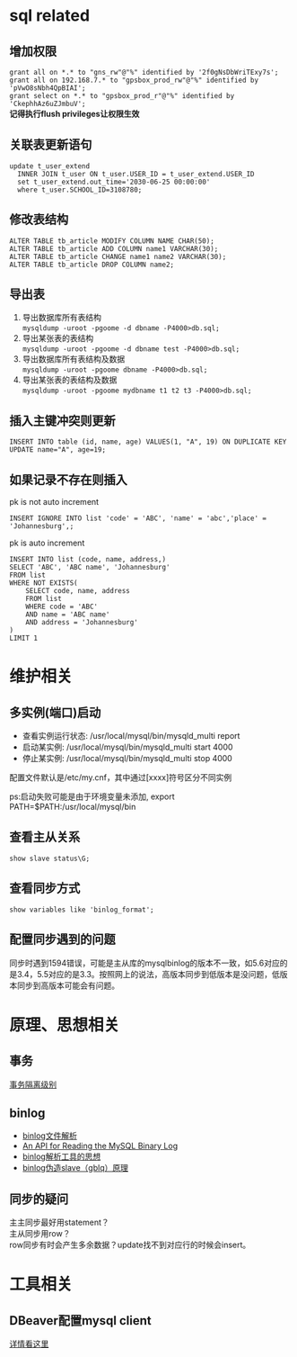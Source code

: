 # sql related

## 增加权限
`grant all on *.* to "gns_rw"@"%" identified by '2f0gNsDbWriTExy7s';`<br>
`grant all on 192.168.7.* to "gpsbox_prod_rw"@"%" identified by 'pVwO8sNbh4QpBIAI';`<br>
`grant select on *.* to "gpsbox_prod_r"@"%" identified by 'CkephhAz6uZJmbuV';`<br>
**记得执行flush privileges让权限生效**

## 关联表更新语句
```
update t_user_extend
  INNER JOIN t_user ON t_user.USER_ID = t_user_extend.USER_ID
  set t_user_extend.out_time='2030-06-25 00:00:00'
  where t_user.SCHOOL_ID=3108780;
```

## 修改表结构
```
ALTER TABLE tb_article MODIFY COLUMN NAME CHAR(50);
ALTER TABLE tb_article ADD COLUMN name1 VARCHAR(30); 
ALTER TABLE tb_article CHANGE name1 name2 VARCHAR(30);
ALTER TABLE tb_article DROP COLUMN name2;
```

## 导出表
1. 导出数据库所有表结构<br>
`mysqldump -uroot -pgoome -d dbname -P4000>db.sql;`
2. 导出某张表的表结构<br>
`mysqldump -uroot -pgoome -d dbname test -P4000>db.sql;`
3. 导出数据库所有表结构及数据<br>
`mysqldump -uroot -pgoome dbname -P4000>db.sql;`
4. 导出某张表的表结构及数据<br>
`mysqldump -uroot -pgoome mydbname t1 t2 t3 -P4000>db.sql;`

## 插入主键冲突则更新
`INSERT INTO table (id, name, age) VALUES(1, "A", 19) ON DUPLICATE KEY UPDATE name="A", age=19;`

## 如果记录不存在则插入
pk is not auto increment
```
INSERT IGNORE INTO list 'code' = 'ABC', 'name' = 'abc','place' = 'Johannesburg',;
```
pk is auto increment
```
INSERT INTO list (code, name, address,)
SELECT 'ABC', 'ABC name', 'Johannesburg'
FROM list
WHERE NOT EXISTS(
    SELECT code, name, address
    FROM list
    WHERE code = 'ABC'
	AND name = 'ABC name'
	AND address = 'Johannesburg'
)
LIMIT 1
```

# 维护相关
## 多实例(端口)启动
- 查看实例运行状态: /usr/local/mysql/bin/mysqld_multi report
- 启动某实例: /usr/local/mysql/bin/mysqld_multi start 4000
- 停止某实例: /usr/local/mysql/bin/mysqld_multi stop 4000

配置文件默认是/etc/my.cnf，其中通过[xxxx]符号区分不同实例

ps:启动失败可能是由于环境变量未添加, export PATH=$PATH:/usr/local/mysql/bin

## 查看主从关系
`show slave status\G;`

## 查看同步方式
`show variables like 'binlog_format';`

## 配置同步遇到的问题
同步时遇到1594错误，可能是主从库的mysqlbinlog的版本不一致，如5.6对应的是3.4，5.5对应的是3.3。按照网上的说法，高版本同步到低版本是没问题，低版本同步到高版本可能会有问题。

# 原理、思想相关
## 事务
[事务隔离级别](https://www.jianshu.com/p/4e3edbedb9a8)

## binlog
- [binlog文件解析](https://blog.csdn.net/sgbfblog/article/details/50444822)
- [An API for Reading the MySQL Binary Log](http://assets.en.oreilly.com/1/event/61/Binary%20log%20API_%20A%20Library%20for%20Change%20Data%20Capture%20using%20MySQL%20Presentation.pdf)
- [binlog解析工具的思想](https://www.jianshu.com/p/be3f62d4dce0)
- [binlog伪造slave（gblq）原理](http://blog.51cto.com/11461240/1765412)

## 同步的疑问
主主同步最好用statement？<br>
主从同步用row？<br>
row同步有时会产生多余数据？update找不到对应行的时候会insert。


# 工具相关

## DBeaver配置mysql client
[详情看这里](https://blog.csdn.net/ngl272/article/details/70217499)


